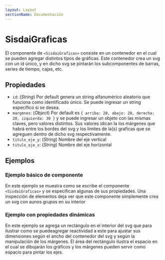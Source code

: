```yaml
---
layout: Layout
sectionName: Documentación
---
```


# SisdaiGraficas

El componente de `<SisdaiGraficas>` consiste en un contenedor en el cual se pueden agregar distintos tipos de gráficas. Este contenedor crea un svg con un id único, y en dicho svg se pintarán los subcomponentes de barras, series de tiempo, cajas, etc.

## Propiedades

- `id`: (_String_) Por default genera un string alfanumérico aleatorio que funciona como identificado único. Se puede ingresar un string específico si se desea.
- `margenes`: (_Object_) Por default es `{ arriba: 20, abajo: 20, derecha: 20, izquierda: 30 }` y se puede ingresar un objeto con las mismas claves, pero valores distintos. Sus valores idican la los márgenes que habrá entre los bordes del svg y los límites de la(s) graficas que se agreguen dentro de dicho svg respectivamente.
- `titulo_eje_y`: (_String_) Nombre del eje vertical
- `titulo_eje_x`: (_String_) Nombre del eje horizontal

## Ejemplos

### Ejemplo básico de componente

En este ejemplo se muestra como se escribe el componente `<SisdaiGraficas>` y se especifican algunas de sus propiedades. Una inspección de elementos deja ver que este componente simplemente crea un svg con aunos grupos en su interior

<utils-ejemplo-doc ruta="graficas/basico.vue"/>

### Ejemplo con propiedades dinámicas

En este ejemplo se agrega un rectángulo en el interior del svg que para ilustrar como se puedeagregar reactividad a este para ajustar sus dimensiones según el ancho del contenedor del svg y según la manipulación de los márgenes. El área del rectángulo ilustra el espacio en el cual se dibujarán los gráficos y los márgenes pueden servir como espacio para pintar los ejes.

<utils-ejemplo-doc ruta="graficas/editable.vue"/>
